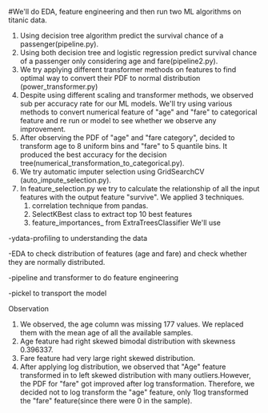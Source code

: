 #We'll do EDA, feature engineering and then run two ML algorithms on titanic data.
1. Using decision tree algorithm predict the survival chance of a passenger(pipeline.py).
2. Using both decision tree and logistic regression predict survival chance of a passenger 
only considering age and fare(pipeline2.py).
3. We try applying different transformer methods on features to find optimal way to convert
their PDF to normal distribution (power_transformer.py)
4. Despite using different scaling and transformer methods, we observed sub per accuracy rate for our ML models.
We'll try using various methods to convert numerical feature of "age" and "fare" to categorical feature and re run
or model to see whether we observe any improvement.
5. After observing the PDF of "age" and "fare category", decided to transform age to 8 uniform bins
and "fare" to 5 quantile bins. It produced the best accuracy for the decision 
tree(numerical_transformation_to_categorical.py).
6. We try automatic imputer selection using GridSearchCV (auto_impute_selection.py).
7. In feature_selection.py we try to calculate the relationship of all the input features with
the output feature "survive". We applied 3 techniques.
   1. correlation technique from pandas.
   2. SelectKBest class to extract top 10 best features
   3. feature_importances_ from ExtraTreesClassifier
We'll use 

-ydata-profiling to understanding the data

-EDA to check distribution of features (age and fare) and check whether they are normally distributed.

-pipeline and transformer to do feature engineering

-pickel to transport the model

Observation
1. We observed, the age column was missing 177 values. We replaced them with the mean
age of all the available samples.
2. Age feature had right skewed bimodal distribution with skewness 0.396337.  
3. Fare feature had very large right skewed distribution. 
4. After applying log distribution, we observed that "Age" feature transformed in to left
skewed distribution with many outliers.However, the PDF for "fare" got improved after log transformation. 
Therefore, we decided not to log transform the "age" feature, only 1log transformed the "fare"
feature(since there were 0 in the sample).